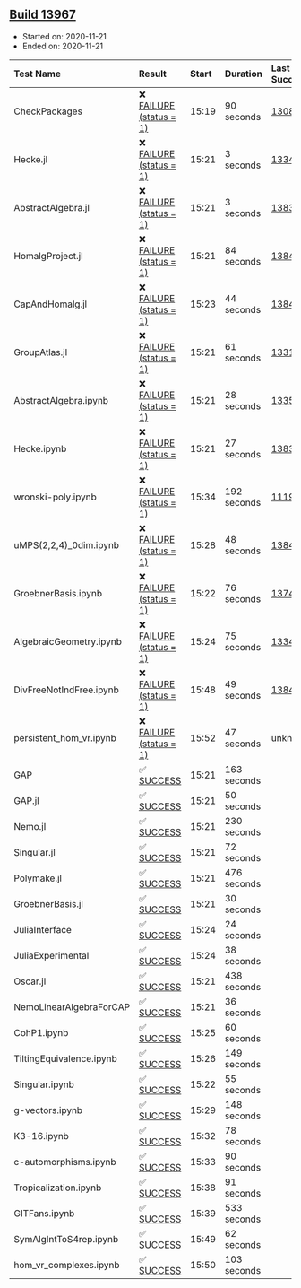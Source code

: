 ## [Build 13967](https://oscarci.mathematik.uni-kl.de/job/oscar/13967/)

* Started on: 2020-11-21
* Ended on: 2020-11-21

| Test Name    | Result | Start | Duration | Last Success | First Failure |
|:-------------|:-------|:------|:---------|:-------------|:--------------|
| CheckPackages | ❌ [FAILURE (status = 1)](https://oscarci.mathematik.uni-kl.de/job/oscar/13967/artifact/logs/build-13967/CheckPackages.log) | 15:19 | 90 seconds | [13085](https://oscarci.mathematik.uni-kl.de/job/oscar/13085/) | [13086](https://oscarci.mathematik.uni-kl.de/job/oscar/13086/) |
| Hecke.jl | ❌ [FAILURE (status = 1)](https://oscarci.mathematik.uni-kl.de/job/oscar/13967/artifact/logs/build-13967/Hecke.jl.log) | 15:21 | 3 seconds | [13341](https://oscarci.mathematik.uni-kl.de/job/oscar/13341/) | [13342](https://oscarci.mathematik.uni-kl.de/job/oscar/13342/) |
| AbstractAlgebra.jl | ❌ [FAILURE (status = 1)](https://oscarci.mathematik.uni-kl.de/job/oscar/13967/artifact/logs/build-13967/AbstractAlgebra.jl.log) | 15:21 | 3 seconds | [13837](https://oscarci.mathematik.uni-kl.de/job/oscar/13837/) | [13838](https://oscarci.mathematik.uni-kl.de/job/oscar/13838/) |
| HomalgProject.jl | ❌ [FAILURE (status = 1)](https://oscarci.mathematik.uni-kl.de/job/oscar/13967/artifact/logs/build-13967/HomalgProject.jl.log) | 15:21 | 84 seconds | [13845](https://oscarci.mathematik.uni-kl.de/job/oscar/13845/) | [13846](https://oscarci.mathematik.uni-kl.de/job/oscar/13846/) |
| CapAndHomalg.jl | ❌ [FAILURE (status = 1)](https://oscarci.mathematik.uni-kl.de/job/oscar/13967/artifact/logs/build-13967/CapAndHomalg.jl.log) | 15:23 | 44 seconds | [13845](https://oscarci.mathematik.uni-kl.de/job/oscar/13845/) | [13846](https://oscarci.mathematik.uni-kl.de/job/oscar/13846/) |
| GroupAtlas.jl | ❌ [FAILURE (status = 1)](https://oscarci.mathematik.uni-kl.de/job/oscar/13967/artifact/logs/build-13967/GroupAtlas.jl.log) | 15:21 | 61 seconds | [13311](https://oscarci.mathematik.uni-kl.de/job/oscar/13311/) | [13312](https://oscarci.mathematik.uni-kl.de/job/oscar/13312/) |
| AbstractAlgebra.ipynb | ❌ [FAILURE (status = 1)](https://oscarci.mathematik.uni-kl.de/job/oscar/13967/artifact/logs/build-13967/AbstractAlgebra.ipynb.log) | 15:21 | 28 seconds | [13355](https://oscarci.mathematik.uni-kl.de/job/oscar/13355/) | [13356](https://oscarci.mathematik.uni-kl.de/job/oscar/13356/) |
| Hecke.ipynb | ❌ [FAILURE (status = 1)](https://oscarci.mathematik.uni-kl.de/job/oscar/13967/artifact/logs/build-13967/Hecke.ipynb.log) | 15:21 | 27 seconds | [13837](https://oscarci.mathematik.uni-kl.de/job/oscar/13837/) | [13838](https://oscarci.mathematik.uni-kl.de/job/oscar/13838/) |
| wronski-poly.ipynb | ❌ [FAILURE (status = 1)](https://oscarci.mathematik.uni-kl.de/job/oscar/13967/artifact/logs/build-13967/wronski-poly.ipynb.log) | 15:34 | 192 seconds | [11192](https://oscarci.mathematik.uni-kl.de/job/oscar/11192/) | [11193](https://oscarci.mathematik.uni-kl.de/job/oscar/11193/) |
| uMPS(2,2,4)_0dim.ipynb | ❌ [FAILURE (status = 1)](https://oscarci.mathematik.uni-kl.de/job/oscar/13967/artifact/logs/build-13967/uMPS-2-2-4-_0dim.ipynb.log) | 15:28 | 48 seconds | [13841](https://oscarci.mathematik.uni-kl.de/job/oscar/13841/) | [13842](https://oscarci.mathematik.uni-kl.de/job/oscar/13842/) |
| GroebnerBasis.ipynb | ❌ [FAILURE (status = 1)](https://oscarci.mathematik.uni-kl.de/job/oscar/13967/artifact/logs/build-13967/GroebnerBasis.ipynb.log) | 15:22 | 76 seconds | [13748](https://oscarci.mathematik.uni-kl.de/job/oscar/13748/) | [13749](https://oscarci.mathematik.uni-kl.de/job/oscar/13749/) |
| AlgebraicGeometry.ipynb | ❌ [FAILURE (status = 1)](https://oscarci.mathematik.uni-kl.de/job/oscar/13967/artifact/logs/build-13967/AlgebraicGeometry.ipynb.log) | 15:24 | 75 seconds | [13341](https://oscarci.mathematik.uni-kl.de/job/oscar/13341/) | [13342](https://oscarci.mathematik.uni-kl.de/job/oscar/13342/) |
| DivFreeNotIndFree.ipynb | ❌ [FAILURE (status = 1)](https://oscarci.mathematik.uni-kl.de/job/oscar/13967/artifact/logs/build-13967/DivFreeNotIndFree.ipynb.log) | 15:48 | 49 seconds | [13845](https://oscarci.mathematik.uni-kl.de/job/oscar/13845/) | [13846](https://oscarci.mathematik.uni-kl.de/job/oscar/13846/) |
| persistent_hom_vr.ipynb | ❌ [FAILURE (status = 1)](https://oscarci.mathematik.uni-kl.de/job/oscar/13967/artifact/logs/build-13967/persistent_hom_vr.ipynb.log) | 15:52 | 47 seconds | unknown | unknown |
| GAP | ✅ [SUCCESS](https://oscarci.mathematik.uni-kl.de/job/oscar/13967/artifact/logs/build-13967/GAP.log) | 15:21 | 163 seconds |  |  |
| GAP.jl | ✅ [SUCCESS](https://oscarci.mathematik.uni-kl.de/job/oscar/13967/artifact/logs/build-13967/GAP.jl.log) | 15:21 | 50 seconds |  |  |
| Nemo.jl | ✅ [SUCCESS](https://oscarci.mathematik.uni-kl.de/job/oscar/13967/artifact/logs/build-13967/Nemo.jl.log) | 15:21 | 230 seconds |  |  |
| Singular.jl | ✅ [SUCCESS](https://oscarci.mathematik.uni-kl.de/job/oscar/13967/artifact/logs/build-13967/Singular.jl.log) | 15:21 | 72 seconds |  |  |
| Polymake.jl | ✅ [SUCCESS](https://oscarci.mathematik.uni-kl.de/job/oscar/13967/artifact/logs/build-13967/Polymake.jl.log) | 15:21 | 476 seconds |  |  |
| GroebnerBasis.jl | ✅ [SUCCESS](https://oscarci.mathematik.uni-kl.de/job/oscar/13967/artifact/logs/build-13967/GroebnerBasis.jl.log) | 15:21 | 30 seconds |  |  |
| JuliaInterface | ✅ [SUCCESS](https://oscarci.mathematik.uni-kl.de/job/oscar/13967/artifact/logs/build-13967/JuliaInterface.log) | 15:24 | 24 seconds |  |  |
| JuliaExperimental | ✅ [SUCCESS](https://oscarci.mathematik.uni-kl.de/job/oscar/13967/artifact/logs/build-13967/JuliaExperimental.log) | 15:24 | 38 seconds |  |  |
| Oscar.jl | ✅ [SUCCESS](https://oscarci.mathematik.uni-kl.de/job/oscar/13967/artifact/logs/build-13967/Oscar.jl.log) | 15:21 | 438 seconds |  |  |
| NemoLinearAlgebraForCAP | ✅ [SUCCESS](https://oscarci.mathematik.uni-kl.de/job/oscar/13967/artifact/logs/build-13967/NemoLinearAlgebraForCAP.log) | 15:21 | 36 seconds |  |  |
| CohP1.ipynb | ✅ [SUCCESS](https://oscarci.mathematik.uni-kl.de/job/oscar/13967/artifact/logs/build-13967/CohP1.ipynb.log) | 15:25 | 60 seconds |  |  |
| TiltingEquivalence.ipynb | ✅ [SUCCESS](https://oscarci.mathematik.uni-kl.de/job/oscar/13967/artifact/logs/build-13967/TiltingEquivalence.ipynb.log) | 15:26 | 149 seconds |  |  |
| Singular.ipynb | ✅ [SUCCESS](https://oscarci.mathematik.uni-kl.de/job/oscar/13967/artifact/logs/build-13967/Singular.ipynb.log) | 15:22 | 55 seconds |  |  |
| g-vectors.ipynb | ✅ [SUCCESS](https://oscarci.mathematik.uni-kl.de/job/oscar/13967/artifact/logs/build-13967/g-vectors.ipynb.log) | 15:29 | 148 seconds |  |  |
| K3-16.ipynb | ✅ [SUCCESS](https://oscarci.mathematik.uni-kl.de/job/oscar/13967/artifact/logs/build-13967/K3-16.ipynb.log) | 15:32 | 78 seconds |  |  |
| c-automorphisms.ipynb | ✅ [SUCCESS](https://oscarci.mathematik.uni-kl.de/job/oscar/13967/artifact/logs/build-13967/c-automorphisms.ipynb.log) | 15:33 | 90 seconds |  |  |
| Tropicalization.ipynb | ✅ [SUCCESS](https://oscarci.mathematik.uni-kl.de/job/oscar/13967/artifact/logs/build-13967/Tropicalization.ipynb.log) | 15:38 | 91 seconds |  |  |
| GITFans.ipynb | ✅ [SUCCESS](https://oscarci.mathematik.uni-kl.de/job/oscar/13967/artifact/logs/build-13967/GITFans.ipynb.log) | 15:39 | 533 seconds |  |  |
| SymAlgIntToS4rep.ipynb | ✅ [SUCCESS](https://oscarci.mathematik.uni-kl.de/job/oscar/13967/artifact/logs/build-13967/SymAlgIntToS4rep.ipynb.log) | 15:49 | 62 seconds |  |  |
| hom_vr_complexes.ipynb | ✅ [SUCCESS](https://oscarci.mathematik.uni-kl.de/job/oscar/13967/artifact/logs/build-13967/hom_vr_complexes.ipynb.log) | 15:50 | 103 seconds |  |  |

